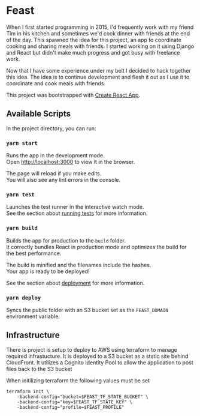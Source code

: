 # Feast

When I first started programming in 2015, I'd frequently work with my friend Tim in his kitchen and sometimes we'd cook dinner with friends at the end of the day. This spawned the idea for this project, an app to coordinate cooking and sharing meals with friends. I started working on it using Django and React but didn't make much progress and got busy with freelance work.

Now that I have some experience under my belt I decided to hack together this idea. The idea is to continue development and flesh it out as I use it to coordinate and cook meals with friends.

This project was bootstrapped with [Create React App](https://github.com/facebook/create-react-app).

## Available Scripts

In the project directory, you can run:

### `yarn start`

Runs the app in the development mode.\
Open [http://localhost:3000](http://localhost:3000) to view it in the browser.

The page will reload if you make edits.\
You will also see any lint errors in the console.

### `yarn test`

Launches the test runner in the interactive watch mode.\
See the section about [running tests](https://facebook.github.io/create-react-app/docs/running-tests) for more information.

### `yarn build`

Builds the app for production to the `build` folder.\
It correctly bundles React in production mode and optimizes the build for the best performance.

The build is minified and the filenames include the hashes.\
Your app is ready to be deployed!

See the section about [deployment](https://facebook.github.io/create-react-app/docs/deployment) for more information.

### `yarn deploy`

Syncs the public folder with an S3 bucket set as the `FEAST_DOMAIN` environment variable.

## Infrastructure

There is project is setup to deploy to AWS using terraform to manage required infrastucture. It is deployed to a S3 bucket as a static site behind CloudFront. It utilizes a Cognito Identity Pool to allow the application to post files back to the S3 bucket

When initilizing terraform the following values must be set
```
terraform init \
    -backend-config="bucket=$FEAST_TF_STATE_BUCKET" \
    -backend-config="key=$FEAST_TF_STATE_KEY" \
    -backend-config="profile=$FEAST_PROFILE"
```
<!-- ### Code Splitting

This section has moved here: [https://facebook.github.io/create-react-app/docs/code-splitting](https://facebook.github.io/create-react-app/docs/code-splitting)

### Analyzing the Bundle Size

This section has moved here: [https://facebook.github.io/create-react-app/docs/analyzing-the-bundle-size](https://facebook.github.io/create-react-app/docs/analyzing-the-bundle-size)

### Making a Progressive Web App

This section has moved here: [https://facebook.github.io/create-react-app/docs/making-a-progressive-web-app](https://facebook.github.io/create-react-app/docs/making-a-progressive-web-app)

### Advanced Configuration

This section has moved here: [https://facebook.github.io/create-react-app/docs/advanced-configuration](https://facebook.github.io/create-react-app/docs/advanced-configuration) -->
